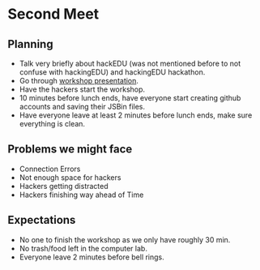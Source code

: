 # Second Meet

## Planning

- Talk very briefly about hackEDU (was not mentioned before to not confuse with
  hackingEDU) and hackingEDU hackathon.
- Go through
  [workshop presentation](https://github.com/SMHS-Programming/club/blob/37ad74038d0eb22fa6810818d2b1f939d2d7360c/meetings/9_21_Meeting_II.pdf).
- Have the hackers start the workshop.
- 10 minutes before lunch ends, have everyone start creating github accounts and
saving their JSBin files.
- Have everyone leave at least 2 minutes before lunch ends, make sure everything
 is clean.

## Problems we might face

- Connection Errors
- Not enough space for hackers
- Hackers getting distracted
- Hackers finishing way ahead of Time

## Expectations

- No one to finish the workshop as we only have roughly 30 min.
- No trash/food left in the computer lab.
- Everyone leave 2 minutes before bell rings.
